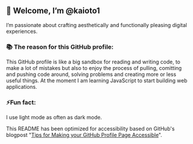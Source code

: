 ## 👋 Welcome, I’m @kaioto1
I’m passionate about crafting aesthetically and functionally pleasing digital experiences.


### 📚 The reason for this GitHub profile:
This GitHub profile is like a big sandbox for reading and writing code, to make a lot of mistakes but also to enjoy the process of pulling, comitting and pushing code around, solving problems and creating more or less useful things. At the moment I am learning JavaScript to start building web applications.



### ⚡️Fun fact:
I use light mode as often as dark mode.



This README has been optimized for accessibility based on GitHub's blogpost "[Tips for Making your GitHub Profile Page Accessible](https://github.blog/2023-10-26-5-tips-for-making-your-github-profile-page-accessible)".

<!---
kaioto1/kaioto1 is a ✨ special ✨ repository because its `README.md` (this file) appears on your GitHub profile.
You can click the Preview link to take a look at your changes.
--->
